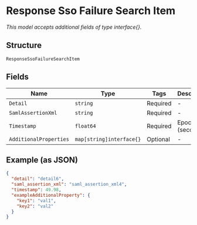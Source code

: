 
# Response Sso Failure Search Item

*This model accepts additional fields of type interface{}.*

## Structure

`ResponseSsoFailureSearchItem`

## Fields

| Name | Type | Tags | Description |
|  --- | --- | --- | --- |
| `Detail` | `string` | Required | - |
| `SamlAssertionXml` | `string` | Required | - |
| `Timestamp` | `float64` | Required | Epoch (seconds) |
| `AdditionalProperties` | `map[string]interface{}` | Optional | - |

## Example (as JSON)

```json
{
  "detail": "detail6",
  "saml_assertion_xml": "saml_assertion_xml4",
  "timestamp": 49.98,
  "exampleAdditionalProperty": {
    "key1": "val1",
    "key2": "val2"
  }
}
```

